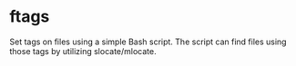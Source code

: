 # ftags

Set tags on files using a simple Bash script.  The script can find files using those tags by utilizing slocate/mlocate.
